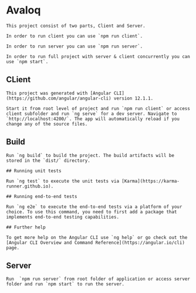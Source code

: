 # Avaloq

    This project consist of two parts, Client and Server.

    In order to run client you can use `npm run client`.

    In order to run server you can use `npm run server`.

    In order to run full project with server & client concurrently you can use `npm start`.


## CLient

    This project was generated with [Angular CLI](https://github.com/angular/angular-cli) version 12.1.1.

    Start it from root level of project and run `npm run client` or access client subfolder and run `ng serve` for a dev server. Navigate to `http://localhost:4200/`. The app will automatically reload if you change any of the source files.

## Build

    Run `ng build` to build the project. The build artifacts will be stored in the `dist/` directory.

    ## Running unit tests

    Run `ng test` to execute the unit tests via [Karma](https://karma-runner.github.io).

    ## Running end-to-end tests

    Run `ng e2e` to execute the end-to-end tests via a platform of your choice. To use this command, you need to first add a package that implements end-to-end testing capabilities.

    ## Further help

    To get more help on the Angular CLI use `ng help` or go check out the [Angular CLI Overview and Command Reference](https://angular.io/cli) page.


## Server

    Run  `npm run server` from root folder of application or access server folder and run `npm start` to run the server.
    